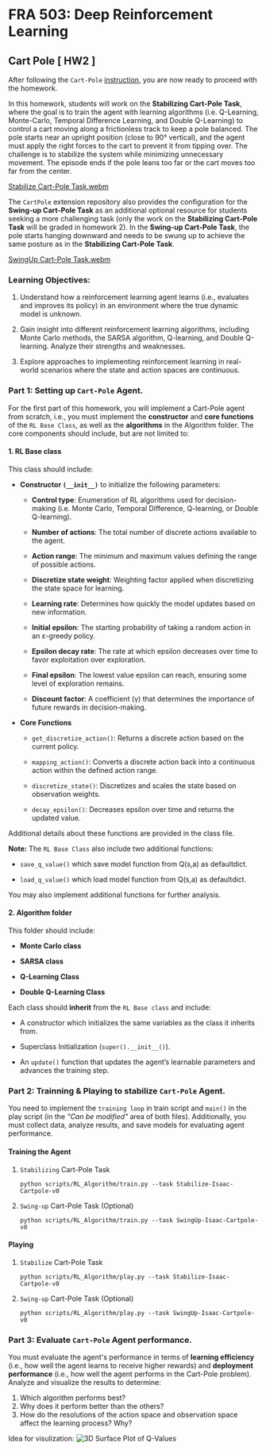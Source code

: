 # FRA 503: Deep Reinforcement Learning

## Cart Pole [ HW2 ]

After following the `Cart-Pole` [instruction](https://github.com/S-Tuchapong/FRA503-Deep-Reinforcement-Learning-for-Robotics/tree/main/CartPole_4.5.0), you are now ready to proceed with the homework.

In this homework, students will work on the **Stabilizing Cart-Pole Task**, where the goal is to train the agent with learning algorithms (i.e. Q-Learning, Monte-Carlo, Temporal Difference Learning, and Double Q-Learning) to control a cart moving along a frictionless track to keep a pole balanced. The pole starts near an upright position (close to 90° vertical), and the agent must apply the right forces to the cart to prevent it from tipping over. The challenge is to stabilize the system while minimizing unnecessary movement. The episode ends if the pole leans too far or the cart moves too far from the center.

[Stabilize Cart-Pole Task.webm](https://github.com/user-attachments/assets/5b7c8574-0ea9-4757-8248-e50095130b09)

The `CartPole` extension repository also provides the configuration for the **Swing-up Cart-Pole Task** as an additional optional resource for students seeking a more challenging task (only the work on the **Stabilizing Cart-Pole Task** will be graded in homework 2). In the **Swing-up Cart-Pole Task**, the pole starts hanging downward and needs to be swung up to achieve the same posture as in the **Stabilizing Cart-Pole Task**.

[SwingUp Cart-Pole Task.webm](https://github.com/user-attachments/assets/03ce068c-f052-416d-93d3-698c48c11606)

### Learning Objectives:
1. Understand how a reinforcement learning agent learns (i.e., evaluates and improves its policy) in an environment where the true dynamic model is unknown.

2. Gain insight into different reinforcement learning algorithms, including Monte Carlo methods, the SARSA algorithm, Q-learning, and Double Q-learning. Analyze their strengths and weaknesses.

3. Explore approaches to implementing reinforcement learning in real-world scenarios where the state and action spaces are continuous.


### Part 1: Setting up `Cart-Pole` Agent.

For the first part of this homework, you will implement a Cart-Pole agent from scratch, i.e., you must implement the **constructor** and **core functions** of the `RL Base Class`, as well as the **algorithms** in the Algorithm folder. The core components should include, but are not limited to:

#### 1. RL Base class

This class should include:

- **Constructor `(__init__)`** to initialize the following parameters:

    - **Control type**: Enumeration of RL algorithms used for decision-making (i.e. Monte Carlo, Temporal Difference, Q-learning, or Double Q-learning).

    - **Number of actions**: The total number of discrete actions available to the agent.

    - **Action range**: The minimum and maximum values defining the range of possible actions.

    - **Discretize state weight**: Weighting factor applied when discretizing the state space for learning.

    - **Learning rate**: Determines how quickly the model updates based on new information.

    - **Initial epsilon**: The starting probability of taking a random action in an ε-greedy policy.

    - **Epsilon decay rate**: The rate at which epsilon decreases over time to favor exploitation over exploration.

    - **Final epsilon**: The lowest value epsilon can reach, ensuring some level of exploration remains.

    - **Discount factor**: A coefficient (γ) that determines the importance of future rewards in decision-making.

- **Core Functions**
    - `get_discretize_action()`: Returns a discrete action based on the current policy.

    - `mapping_action()`: Converts a discrete action back into a continuous action within the defined action range.

    - `discretize_state()`: Discretizes and scales the state based on observation weights.

    - `decay_epsilon()`: Decreases epsilon over time and returns the updated value.

Additional details about these functions are provided in the class file.

**Note:**
The `RL Base Class` also include two additional functions:

- `save_q_value()` which save model function from Q(s,a) as defaultdict.

- `load_q_value()` which load model function from Q(s,a) as defaultdict.

You may also implement additional functions for further analysis.

#### 2. Algorithm folder

This folder should include:

- **Monte Carlo class**

- **SARSA class**

- **Q-Learning Class**

- **Double Q-Learning Class**

Each class should **inherit** from the `RL Base class` and include:

- A constructor which initializes the same variables as the class it inherits from.

- Superclass Initialization (`super().__init__()`).

- An `update()` function that updates the agent’s learnable parameters and advances the training step.

### Part 2: Trainning & Playing to stabilize `Cart-Pole` Agent.

You need to implement the `training loop` in train script and `main()` in the play script (in the *"Can be modified"* area of both files). Additionally, you must collect data, analyze results, and save models for evaluating agent performance.

#### Training the Agent

1. `Stabilizing` Cart-Pole Task

    ```
    python scripts/RL_Algorithm/train.py --task Stabilize-Isaac-Cartpole-v0 
    ```

2. `Swing-up` Cart-Pole Task (Optional)
    ```
    python scripts/RL_Algorithm/train.py --task SwingUp-Isaac-Cartpole-v0
    ```

#### Playing

1. `Stabilize` Cart-Pole Task

    ```
    python scripts/RL_Algorithm/play.py --task Stabilize-Isaac-Cartpole-v0 
    ```

2. `Swing-up` Cart-Pole Task (Optional)
    ```
    python scripts/RL_Algorithm/play.py --task SwingUp-Isaac-Cartpole-v0 
    ```

### Part 3: Evaluate `Cart-Pole` Agent performance.

You must evaluate the agent's performance in terms of **learning efficiency** (i.e., how well the agent learns to receive higher rewards) and **deployment performance** (i.e., how well the agent performs in the Cart-Pole problem). Analyze and visualize the results to determine:

1. Which algorithm performs best?
2. Why does it perform better than the others?
3. How do the resolutions of the action space and observation space affect the learning process? Why?

Idea for visulization:
![3D Surface Plot of Q-Values]([https://github.com/user-attachments/assets/bc27919c-2605-43be-8af1-46e55a84d574](https://media.githubusercontent.com/media/S-Tuchapong/FRA503-Deep-Reinforcement-Learning-for-Robotics/refs/heads/main/CartPole_4.5.0/HW%20materials/3D%20Surface%20Plot%20of%20Q-Values.png))
